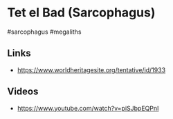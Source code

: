 # Tet el Bad (Sarcophagus)
#sarcophagus #megaliths 

## Links
* https://www.worldheritagesite.org/tentative/id/1933

## Videos
* https://www.youtube.com/watch?v=piSJbpEQPnI